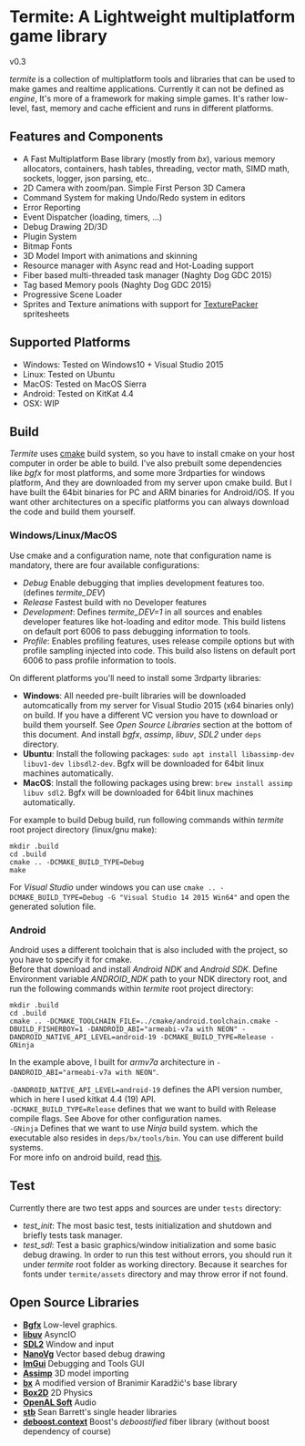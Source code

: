 # Termite: A Lightweight multiplatform game library
v0.3

_termite_ is a collection of multiplatform tools and libraries that can be used to make games and realtime applications. Currently it can not be defined as _engine_, It's more of a framework for making simple games. It's rather low-level, fast, memory and cache efficient and runs in different platforms.  

## Features and Components
- A Fast Multiplatform Base library (mostly from _bx_), various memory allocators, containers, hash tables, threading, vector math, SIMD math, sockets, logger, json parsing, etc..
- 2D Camera with zoom/pan. Simple First Person 3D Camera
- Command System for making Undo/Redo system in editors
- Error Reporting
- Event Dispatcher (loading, timers, ...)
- Debug Drawing 2D/3D
- Plugin System
- Bitmap Fonts
- 3D Model Import with animations and skinning
- Resource manager with Async read and Hot-Loading support
- Fiber based multi-threaded task manager (Naghty Dog GDC 2015)
- Tag based Memory pools (Naghty Dog GDC 2015)
- Progressive Scene Loader
- Sprites and Texture animations with support for [TexturePacker](https://www.codeandweb.com/texturepacker) spritesheets


## Supported Platforms
- Windows: Tested on Windows10 + Visual Studio 2015
- Linux: Tested on Ubuntu
- MacOS: Tested on MacOS Sierra
- Android: Tested on KitKat 4.4
- OSX: WIP

## Build
_Termite_ uses [cmake](https://cmake.org) build system, so you have to install cmake on your host computer in order be able to build. 
I've also prebuilt some dependencies like _bgfx_ for most platforms, and some more 3rdparties for windows platform, And they are downloaded from my server upon cmake build. But I have built the 64bit binaries for PC and ARM binaries for Android/iOS. If you want other architectures on a specific platforms you can always download the code and build them yourself.

### Windows/Linux/MacOS
Use cmake and a configuration name, note that configuration name is mandatory, there are four available configurations:

- _Debug_ Enable debugging that implies development features too. (defines *termite_DEV*)
- _Release_ Fastest build with no Developer features
- _Development_: Defines *termite_DEV=1*  in all sources and enables developer features like hot-loading and editor mode. This build listens on default port 6006 to pass debugging information to tools.
- _Profile_: Enables profiling features, uses release compile options but with profile sampling injected into code. This build also listens on default port 6006 to pass profile information to tools.

On different platforms you'll need to install some 3rdparty libraries:

- **Windows**: All needed pre-built libraries will be downloaded automcatically from my server for Visual Studio 2015 (x64 binaries only) on build. If you have a different VC version you have to download or build them yourself. See _Open Source Libraries_ section at the bottom of this document. And install *bgfx*, *assimp*, *libuv*, *SDL2* under ```deps``` directory.
- **Ubuntu**: Install the following packages: ```sudo apt install libassimp-dev libuv1-dev libsdl2-dev```. Bgfx will be downloaded for 64bit linux machines automatically.
- **MacOS**: Install the following packages using brew: ```brew install assimp libuv sdl2```. Bgfx will be downloaded for 64bit linux machines automatically.

For example to build Debug build, run following commands within _termite_ root project directory (linux/gnu make): 

```
mkdir .build  
cd .build  
cmake .. -DCMAKE_BUILD_TYPE=Debug  
make  
```

For _Visual Studio_ under windows you can use ```cmake .. -DCMAKE_BUILD_TYPE=Debug -G "Visual Studio 14 2015 Win64"``` and open the generated solution file.

### Android
Android uses a different toolchain that is also included with the project, so you have to specify it for cmake.  
Before that download and install _Android NDK_ and _Android SDK_. Define Environment variable *ANDROID_NDK* path to your NDK directory root, and run the following commands within _termite_ root project directory:  

```
mkdir .build  
cd .build  
cmake .. -DCMAKE_TOOLCHAIN_FILE=../cmake/android.toolchain.cmake -DBUILD_FISHERBOY=1 -DANDROID_ABI="armeabi-v7a with NEON" -DANDROID_NATIVE_API_LEVEL=android-19 -DCMAKE_BUILD_TYPE=Release -GNinja
```

In the example above, I built for _armv7a_ architecture in ```-DANDROID_ABI="armeabi-v7a with NEON"```.  

```-DANDROID_NATIVE_API_LEVEL=android-19``` defines the API version number, which in here I used kitkat 4.4 (19) API.  
```-DCMAKE_BUILD_TYPE=Release``` defines that we want to build with Release compile flags. See Above for other configuration names.  
```-GNinja``` Defines that we want to use _Ninja_ build system. which the executable also resides in ```deps/bx/tools/bin```. You can use different build systems.  
For more info on android build, read [this](https://github.com/taka-no-me/android-cmake).

## Test
Currently there are two test apps and sources are under ```tests``` directory:

- *test_init*: The most basic test, tests initialization and shutdown and briefly tests task manager.
- *test_sdl*: Test a basic graphics/window initialization and some basic debug drawing. In order to run this test without errors, you should run it under _termite_ root folder as working directory. Because it searches for fonts under ```termite/assets``` directory and may throw error if not found.

## Open Source Libraries
- [__Bgfx__](https://github.com/bkaradzic/bgfx) Low-level graphics.
- [__libuv__](https://github.com/libuv/libuv) AsyncIO
- [__SDL2__](https://www.libsdl.org) Window and input
- [__NanoVg__](https://github.com/memononen/nanovg) Vector based debug drawing
- [__ImGui__](https://github.com/ocornut/imgui) Debugging and Tools GUI
- [__Assimp__](http://www.assimp.org/) 3D model importing
- [__bx__](https://github.com/bkaradzic/bx) A modified version of Branimir Karadžić's base library
- [__Box2D__](http://box2d.org) 2D Physics
- [__OpenAL Soft__](http://kcat.strangesoft.net/openal.html) Audio
- [__stb__](https://github.com/nothings/stb) Sean Barrett's single header libraries 
- [__deboost.context__](https://github.com/septag/deboost.context) Boost's _deboostified_ fiber library (without boost dependency of course)
